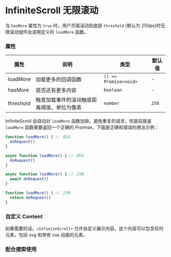 # InfiniteScroll 无限滚动

当 `hasMore` 属性为 `true` 时，用户页面滚动到底部 `threshold` (默认为 250px)时无限滚动组件会调用定义的 `loadMore` 函数。

<code src="./demos/index.tsx"></code>

### 属性

| 属性      | 说明                                       | 类型                  | 默认值 |
| --------- | ------------------------------------------ | --------------------- | ------ |
| loadMore  | 加载更多的回调函数                         | `() => Promise<void>` | -      |
| hasMore   | 是否还有更多内容                           | `boolean`             | -      |
| threshold | 触发加载事件的滚动触底距离阈值，单位为像素 | `number`              | `250`  |

InfiniteScroll 会自动对 `loadMore` 函数加锁，避免重复的请求，但是前提是 `loadMore` 函数需要返回一个正确的 Promise，下面是正确和错误的用法示例：

```js
function loadMore() { // 错误
  doRequest()
}

async function loadMore() { // 错误
  doRequest()
}

async function loadMore() { // 正确
  await doRequest()
}

function loadMore() { // 正确
  return doRequest()
}
```

### 自定义 Content

如果需要的话，`<InfiniteScroll>` 允许自定义展示内容，这个内容可以包含任何元素，包括 svg 和带有 css 动画的元素。

<code src="./demos/content.tsx"></code>

### 配合搜索使用

<code src="./demos/demo3.tsx"></code>
